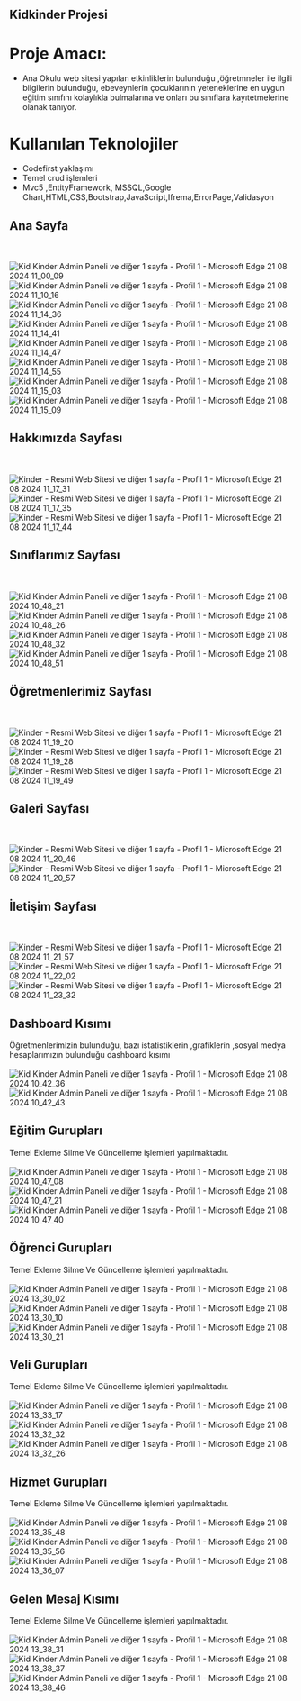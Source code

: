 ## Kidkinder Projesi
# Proje Amacı:
* Ana Okulu web sitesi yapılan etkinliklerin bulunduğu ,öğretmneler ile ilgili bilgilerin bulunduğu, ebeveynlerin çocuklarının yeteneklerine en uygun eğitim sınıfını kolaylıkla bulmalarına ve onları bu sınıflara kayıtetmelerine olanak tanıyor.
  
 # Kullanılan Teknolojiler 
 * Codefirst yaklaşımı
 * Temel crud işlemleri
 * Mvc5 ,EntityFramework, MSSQL,Google Chart,HTML,CSS,Bootstrap,JavaScript,Ifrema,ErrorPage,Validasyon

## Ana Sayfa
<br/> <br/>
![Kid Kinder Admin Paneli ve diğer 1 sayfa - Profil 1 - Microsoft​ Edge 21 08 2024 11_00_09](https://github.com/user-attachments/assets/56cc4d1b-9a4a-4d62-a219-f27cbbbb98fc)
![Kid Kinder Admin Paneli ve diğer 1 sayfa - Profil 1 - Microsoft​ Edge 21 08 2024 11_10_16](https://github.com/user-attachments/assets/436df656-0107-4165-bcb9-b5b0fdedeead)
![Kid Kinder Admin Paneli ve diğer 1 sayfa - Profil 1 - Microsoft​ Edge 21 08 2024 11_14_36](https://github.com/user-attachments/assets/d43ff3f5-3aad-4e47-9f9e-1c742930eaa6)
![Kid Kinder Admin Paneli ve diğer 1 sayfa - Profil 1 - Microsoft​ Edge 21 08 2024 11_14_41](https://github.com/user-attachments/assets/65e3d4ff-ec6c-4f48-b271-1172294f4993)
![Kid Kinder Admin Paneli ve diğer 1 sayfa - Profil 1 - Microsoft​ Edge 21 08 2024 11_14_47](https://github.com/user-attachments/assets/2f42d0fe-6d82-40a6-a46d-34b24dd96c60)
![Kid Kinder Admin Paneli ve diğer 1 sayfa - Profil 1 - Microsoft​ Edge 21 08 2024 11_14_55](https://github.com/user-attachments/assets/7927acb1-adf9-4917-82be-d17036d18ea1)
![Kid Kinder Admin Paneli ve diğer 1 sayfa - Profil 1 - Microsoft​ Edge 21 08 2024 11_15_03](https://github.com/user-attachments/assets/fe71e814-5eb1-4d5a-83c4-8417d01e7705)
![Kid Kinder Admin Paneli ve diğer 1 sayfa - Profil 1 - Microsoft​ Edge 21 08 2024 11_15_09](https://github.com/user-attachments/assets/0ac32543-7b73-43bf-96df-1ef7e92ac663)


## Hakkımızda Sayfası
<br/> <br/>
![Kinder - Resmi Web Sitesi ve diğer 1 sayfa - Profil 1 - Microsoft​ Edge 21 08 2024 11_17_31](https://github.com/user-attachments/assets/5a0bfb5e-155d-4719-a77a-6004d798c8f9)
![Kinder - Resmi Web Sitesi ve diğer 1 sayfa - Profil 1 - Microsoft​ Edge 21 08 2024 11_17_35](https://github.com/user-attachments/assets/895c1280-ea17-4816-af5a-474e2765ab8b)
![Kinder - Resmi Web Sitesi ve diğer 1 sayfa - Profil 1 - Microsoft​ Edge 21 08 2024 11_17_44](https://github.com/user-attachments/assets/8ac73340-234e-48eb-99f2-0a1149b47aad)




## Sınıflarımız Sayfası
<br/> <br/>
![Kid Kinder Admin Paneli ve diğer 1 sayfa - Profil 1 - Microsoft​ Edge 21 08 2024 10_48_21](https://github.com/user-attachments/assets/8e3402e0-6c96-48c7-8bfd-c7f9677f0bc6)
![Kid Kinder Admin Paneli ve diğer 1 sayfa - Profil 1 - Microsoft​ Edge 21 08 2024 10_48_26](https://github.com/user-attachments/assets/69c28a2a-542a-445c-94f1-0eac5704c0d2)
![Kid Kinder Admin Paneli ve diğer 1 sayfa - Profil 1 - Microsoft​ Edge 21 08 2024 10_48_32](https://github.com/user-attachments/assets/14734e0e-aee4-496d-a99b-77524643c069)
![Kid Kinder Admin Paneli ve diğer 1 sayfa - Profil 1 - Microsoft​ Edge 21 08 2024 10_48_51](https://github.com/user-attachments/assets/ceb0ad27-fe62-4fea-b636-d22e2a0dc846)

## Öğretmenlerimiz Sayfası
<br/> <br/>
![Kinder - Resmi Web Sitesi ve diğer 1 sayfa - Profil 1 - Microsoft​ Edge 21 08 2024 11_19_20](https://github.com/user-attachments/assets/bdcf4778-3700-489a-860c-27a284f9553a)
![Kinder - Resmi Web Sitesi ve diğer 1 sayfa - Profil 1 - Microsoft​ Edge 21 08 2024 11_19_28](https://github.com/user-attachments/assets/93569483-ff75-42c8-8e9e-883f0a9cb08d)
![Kinder - Resmi Web Sitesi ve diğer 1 sayfa - Profil 1 - Microsoft​ Edge 21 08 2024 11_19_49](https://github.com/user-attachments/assets/93948d4d-811e-4f39-b98d-75b17c2b568e)

## Galeri Sayfası
<br/> <br/>
![Kinder - Resmi Web Sitesi ve diğer 1 sayfa - Profil 1 - Microsoft​ Edge 21 08 2024 11_20_46](https://github.com/user-attachments/assets/f8594b5d-09f1-4d11-bc08-bd4e4a693488)
![Kinder - Resmi Web Sitesi ve diğer 1 sayfa - Profil 1 - Microsoft​ Edge 21 08 2024 11_20_57](https://github.com/user-attachments/assets/406b6aee-5433-47c5-9c1c-7082406947f8)

## İletişim Sayfası
<br/> <br/>
![Kinder - Resmi Web Sitesi ve diğer 1 sayfa - Profil 1 - Microsoft​ Edge 21 08 2024 11_21_57](https://github.com/user-attachments/assets/1723c674-d90f-43cb-bc2e-14f586190f28)
![Kinder - Resmi Web Sitesi ve diğer 1 sayfa - Profil 1 - Microsoft​ Edge 21 08 2024 11_22_02](https://github.com/user-attachments/assets/84427ed6-370b-468c-8bad-0abaaad5458b)
![Kinder - Resmi Web Sitesi ve diğer 1 sayfa - Profil 1 - Microsoft​ Edge 21 08 2024 11_23_32](https://github.com/user-attachments/assets/b0b70817-3b7d-45d1-8d0a-37257da10dcc)


## Dashboard Kısımı
Öğretmenlerimizin bulunduğu, bazı istatistiklerin ,grafiklerin ,sosyal medya hesaplarımızın bulunduğu dashboard kısımı
<br/> <br/>
![Kid Kinder Admin Paneli ve diğer 1 sayfa - Profil 1 - Microsoft​ Edge 21 08 2024 10_42_36](https://github.com/user-attachments/assets/ae28e476-a7f2-4656-b7f7-ff2dc7b66461)
![Kid Kinder Admin Paneli ve diğer 1 sayfa - Profil 1 - Microsoft​ Edge 21 08 2024 10_42_43](https://github.com/user-attachments/assets/5235c90b-d6da-46a2-a5ca-30297c7cd4b0)

## Eğitim Gurupları
Temel Ekleme Silme Ve Güncelleme işlemleri yapılmaktadır.
<br/> <br/>
![Kid Kinder Admin Paneli ve diğer 1 sayfa - Profil 1 - Microsoft​ Edge 21 08 2024 10_47_08](https://github.com/user-attachments/assets/63114df1-d456-4052-ad5a-c52baa8f749e)
![Kid Kinder Admin Paneli ve diğer 1 sayfa - Profil 1 - Microsoft​ Edge 21 08 2024 10_47_21](https://github.com/user-attachments/assets/f482e02f-7515-422c-ba0e-26f79964384d)
![Kid Kinder Admin Paneli ve diğer 1 sayfa - Profil 1 - Microsoft​ Edge 21 08 2024 10_47_40](https://github.com/user-attachments/assets/6ac6a699-f410-49e9-8f45-65b7c2cfb4ef)

## Öğrenci Gurupları
Temel Ekleme Silme Ve Güncelleme işlemleri yapılmaktadır.
<br/> <br/>
![Kid Kinder Admin Paneli ve diğer 1 sayfa - Profil 1 - Microsoft​ Edge 21 08 2024 13_30_02](https://github.com/user-attachments/assets/26b8e8fa-a1f7-41cc-abd1-4af6a6fca463)
![Kid Kinder Admin Paneli ve diğer 1 sayfa - Profil 1 - Microsoft​ Edge 21 08 2024 13_30_10](https://github.com/user-attachments/assets/f4a45ffc-8345-4a34-8610-619469136fff)
![Kid Kinder Admin Paneli ve diğer 1 sayfa - Profil 1 - Microsoft​ Edge 21 08 2024 13_30_21](https://github.com/user-attachments/assets/81b114a4-4042-4749-9e5b-55f9f892a787)

## Veli Gurupları
Temel Ekleme Silme Ve Güncelleme işlemleri yapılmaktadır.
<br/> <br/>
![Kid Kinder Admin Paneli ve diğer 1 sayfa - Profil 1 - Microsoft​ Edge 21 08 2024 13_33_17](https://github.com/user-attachments/assets/b8dcf7ef-5011-44a9-98ce-928bc46c0644)
![Kid Kinder Admin Paneli ve diğer 1 sayfa - Profil 1 - Microsoft​ Edge 21 08 2024 13_32_32](https://github.com/user-attachments/assets/363fd4cb-a249-48d2-9b3a-a47de3948be8)
![Kid Kinder Admin Paneli ve diğer 1 sayfa - Profil 1 - Microsoft​ Edge 21 08 2024 13_32_26](https://github.com/user-attachments/assets/8f35fa9e-7e82-4ec9-91b3-d4a3a6469d7d)

## Hizmet Gurupları
Temel Ekleme Silme Ve Güncelleme işlemleri yapılmaktadır.
<br/> <br/>
![Kid Kinder Admin Paneli ve diğer 1 sayfa - Profil 1 - Microsoft​ Edge 21 08 2024 13_35_48](https://github.com/user-attachments/assets/19ccc871-e668-4369-a645-9e10aefa9479)
![Kid Kinder Admin Paneli ve diğer 1 sayfa - Profil 1 - Microsoft​ Edge 21 08 2024 13_35_56](https://github.com/user-attachments/assets/008762f3-3fb8-427f-a979-f36335fd9e7a)
![Kid Kinder Admin Paneli ve diğer 1 sayfa - Profil 1 - Microsoft​ Edge 21 08 2024 13_36_07](https://github.com/user-attachments/assets/1508f064-a4d7-42a5-b376-5e3b88d27029)

## Gelen Mesaj Kısımı
Temel Ekleme Silme Ve Güncelleme işlemleri yapılmaktadır.
<br/> <br/>
![Kid Kinder Admin Paneli ve diğer 1 sayfa - Profil 1 - Microsoft​ Edge 21 08 2024 13_38_31](https://github.com/user-attachments/assets/da6d8ee1-5270-4592-91ce-7fd2bb34f04f)
![Kid Kinder Admin Paneli ve diğer 1 sayfa - Profil 1 - Microsoft​ Edge 21 08 2024 13_38_37](https://github.com/user-attachments/assets/30d737bf-b2e4-45e8-9304-9934df9dab76)
![Kid Kinder Admin Paneli ve diğer 1 sayfa - Profil 1 - Microsoft​ Edge 21 08 2024 13_38_46](https://github.com/user-attachments/assets/7dd27b41-4d9a-431c-ac37-d20991e767f4)



   

